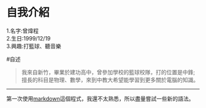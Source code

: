 # 自我介紹
1.名字:曾煒程   
2.生日:1999/12/19   
3.興趣:打籃球、聽音樂 

#自述
>我來自新竹，畢業於建功高中，曾參加學校的籃球校隊，打的位置是中鋒;擅長的科目是物理、數學，來到中教大希望能學習到更多關於電腦的知識。

----
第一次使用[markdown](https://markdown.tw/ "markdown語法教學")這個程式，我還不太熟悉，所以盡量嘗試一些新的語法。



